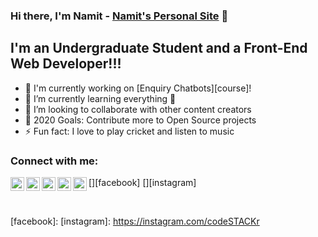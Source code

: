 ### Hi there, I'm Namit - [Namit's Personal Site][website] 👋

## I'm an Undergraduate Student and a Front-End Web Developer!!!

- 🔭 I'm currently working on [Enquiry Chatbots][course]!
- 🌱 I’m currently learning everything 🤣
- 👯 I’m looking to collaborate with other content creators
- 🥅 2020 Goals: Contribute more to Open Source projects
- ⚡ Fun fact: I love to play cricket and listen to music

### Connect with me:

[<img align="left" alt="Namit's Personal Site" width="22px" src="https://img.icons8.com/metro/26/4a90e2/domain.png" />][website]
[<img align="left" alt="NamitNaik | LinkedIn" width="22px" src="https://img.icons8.com/android/24/4a90e2/linkedin.png" />][linkedin]
[<img align="left" alt="NamitNaik | Twitter" width="22px" src="https://img.icons8.com/android/24/4a90e2/twitter.png" />][twitter]
[<img align="left" alt="NamitNaik | Facebook" width="22px" src="https://img.icons8.com/fluent/48/4a90e2/facebook-new.png" />][facebook]
[<img align="left" alt="NamitNaik | Instagram" width="22px" src="https://cdn.jsdelivr.net/npm/simple-icons@v3/icons/instagram.svg" />][instagram]

<br />

[website]: https://namitnaik.github.io/CV/
[linkedin]: https://www.linkedin.com/in/namit-naik-496183194/
[twitter]: https://twitter.com/NamitNaik23
[facebook]: 
[instagram]: https://instagram.com/codeSTACKr

